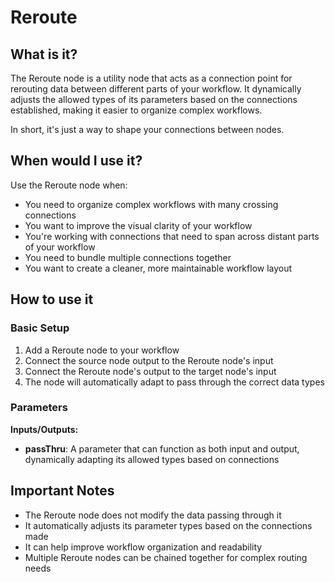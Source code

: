 # Reroute

## What is it?

The Reroute node is a utility node that acts as a connection point for rerouting data between different parts of your workflow. It dynamically adjusts the allowed types of its parameters based on the connections established, making it easier to organize complex workflows.

In short, it's just a way to shape your connections between nodes.

## When would I use it?

Use the Reroute node when:

- You need to organize complex workflows with many crossing connections
- You want to improve the visual clarity of your workflow
- You're working with connections that need to span across distant parts of your workflow
- You need to bundle multiple connections together
- You want to create a cleaner, more maintainable workflow layout

## How to use it

### Basic Setup

1. Add a Reroute node to your workflow
2. Connect the source node output to the Reroute node's input
3. Connect the Reroute node's output to the target node's input
4. The node will automatically adapt to pass through the correct data types

### Parameters

**Inputs/Outputs:**
- **passThru**: A parameter that can function as both input and output, dynamically adapting its allowed types based on connections

## Important Notes

- The Reroute node does not modify the data passing through it
- It automatically adjusts its parameter types based on the connections made
- It can help improve workflow organization and readability
- Multiple Reroute nodes can be chained together for complex routing needs
